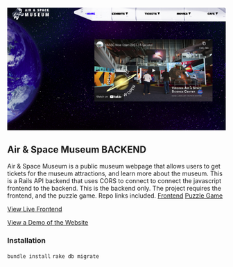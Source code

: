 ![Preview of the Air & Space Museum Website](air-space-museum-readme.png?raw=true "Air & Space Museum Website Preview")

## Air & Space Museum BACKEND

Air & Space Museum is a public museum webpage that allows users to get tickets for the museum attractions, and learn more about the museum. This is a Rails API backend that uses CORS to connect to connect the javascript frontend to the backend.
This is the backend only. The project requires the frontend, and the puzzle game. Repo links included. [Frontend](https://github.com/jessijoke/space-api) [Puzzle Game](https://github.com/jessijoke/spacePuzzle)

[View Live Frontend](https://jessijoke.github.io/space/)

[View a Demo of the Website](https://www.youtube.com/watch?v=YGCjb2Gyb7I&t=1s)

### Installation

`bundle install`
`rake db migrate`